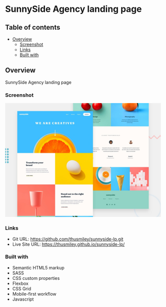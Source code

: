 # SunnySide Agency landing page

## Table of contents

- [Overview](#overview)
  - [Screenshot](#screenshot)
  - [Links](#links)
  - [Built with](#built-with)

## Overview

SunnySide Agency landing page

### Screenshot

![](./images/desktop-preview.jpg)

### Links

- Git URL: https://github.com/thusmiley/sunnyside-lp.git
- Live Site URL: https://thusmiley.github.io/sunnyside-lp/

### Built with

- Semantic HTML5 markup
- SASS
- CSS custom properties
- Flexbox
- CSS Grid
- Mobile-first workflow
- Javascript
